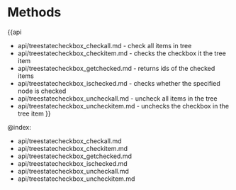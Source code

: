 Methods
=======

{{api
- api/treestatecheckbox_checkall.md - check all items in tree
- api/treestatecheckbox_checkitem.md - checks the checkbox it the tree item
- api/treestatecheckbox_getchecked.md - returns ids of the checked items
- api/treestatecheckbox_ischecked.md - checks whether the specified node is checked
- api/treestatecheckbox_uncheckall.md - uncheck all items in the tree
- api/treestatecheckbox_uncheckitem.md - unchecks the checkbox in the tree item
}}

@index:
- api/treestatecheckbox_checkall.md
- api/treestatecheckbox_checkitem.md
- api/treestatecheckbox_getchecked.md
- api/treestatecheckbox_ischecked.md
- api/treestatecheckbox_uncheckall.md
- api/treestatecheckbox_uncheckitem.md



